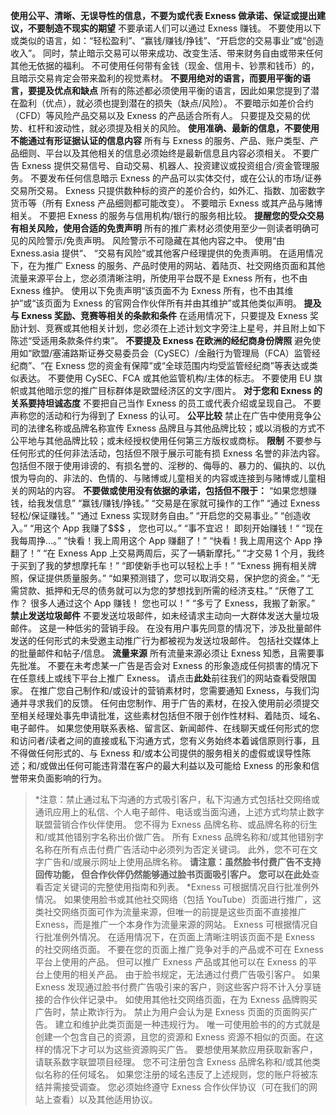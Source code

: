 **使用公平、清晰、无误导性的信息，不要为或代表 Exness 做承诺、保证或提出建议，不要制造不现实的期望**
不要承诺人们可以通过 Exness 赚钱。 不要使用以下或类似的语言，如：“轻松盈利”、“赢钱/赚钱/挣钱”、“开启您的交易事业”或“创造收入”。 同时，禁止暗示交易可以带来成功、改变生活、带来财务自由或带来任何其他无依据的福利。
不可使用任何带有金钱（现金、信用卡、钞票和钱币）的，且暗示交易肯定会带来盈利的视觉素材。
**不要用绝对的语言，而要用平衡的语言，要提及优点和缺点**
所有的陈述都必须使用平衡的语言，因此如果您提到了潜在盈利（优点），就必须也提到潜在的损失（缺点/风险）。 不要暗示如差价合约（CFD）等风险产品交易以及 Exness 的产品适合所有人。
只要提及交易的优势、杠杆和波动性，就必须提及相关的风险。
**使用准确、最新的信息，不要使用不能通过有形证据认证的信息内容**
所有与 Exness 的服务、产品、账户类型、产品细则、平台以及其他相关的信息必须始终是最新信息且内容必须相关。 不要广告 Exness 提供交易信号、自动交易、机器人、投资建议或投资组合/资金管理服务。
不要发布任何信息暗示 Exness 的产品可以实体交付，或在公认的市场/证券交易所交易。 Exness 只提供数种标的资产的差价合约，如外汇、指数、加密数字货币等（所有 Exness 产品细则都可能改变）。
不要暗示 Exness 或其产品与赌博相关。 不要把 Exness 的服务与信用机构/银行的服务相比较。
**提醒您的受众交易有相关风险，使用合适的免责声明**
所有的推广素材必须使用至少一则读者明确可见的风险警示/免责声明。 风险警示不可隐藏在其他内容之中。 使用“由 Exness.asia 提供“、 “交易有风险”或其他客户经理提供的免责声明。
在适用情况下，在为推广 Exness 的服务、产品时使用的网站、着陆页、社交网络页面和其他流量来源平台上，您必须清晰注明，所使用平台既不是 Exness 所有，也不由 Exness 维护。 使用以下免责声明“该页面不为 Exness 所有，也不由其维护”或“该页面为 Exness 的官网合作伙伴所有并由其维护”或其他类似声明。
**提及与 Exness 奖励、竞赛等相关的条款和条件**
在适用情况下，只要提及 Exness 奖励计划、竞赛或其他相关计划，您必须在上述计划文字旁注上星号，并且附上如下陈述“受适用条款条件约束”。
**不要提及 Exness 在欧洲的经纪商身份牌照**
避免使用如“欧盟/塞浦路斯证券交易委员会（CySEC）/金融行为管理局（FCA）监管经纪商”、“在 Exness 您的资金有保障”或“全球范围内均受监管经纪商”等表达或类似表达。 不要使用 CySEC、FCA 或其他监管机构/主体的标志。 不要使用 EU 旗帜或其他暗示您的推广目标群体是欧盟经济区的文字/图片。
**对于您和 Exness 的关系要持坦诚态度**
不要把自己当作 Exness 的员工或代表介绍或呈现自己。 不要声称您的活动和行为得到了 Exness 的认可。
**公平比较**
禁止在广告中使用竞争公司的法律名称或品牌名称宣传 Exness 品牌且与其他品牌比较；或以消极的方式不公平地与其他品牌比较；或未经授权使用任何第三方版权或商标。
**限制**
不要参与任何形式的任何非法活动，包括但不限于展示可能有损 Exness 名誉的非法内容。 包括但不限于使用诽谤的、有损名誉的、淫秽的、侮辱的、暴力的、偏执的、以仇恨为导向的、非法的、色情的、与赌博或儿童相关的内容或连接到与赌博或儿童相关的网站的内容。
**不要做或使用没有依据的承诺，包括但不限于：**
“如果您想赚钱，给我发信息”
“赢钱/赚钱/挣钱。”
“交易是在家就可操作的工作”
“通过 Exness 轻松/保证赚钱。”
“通过 Exness 实现财务自由。”
“开启您的交易事业。”
“创造收入。”
“用这个 App 我赚了$$$ ， 您也可以。”
“事不宜迟！ 即刻开始赚钱！“
“现在我每周挣…。”
“快看！我上周用这个 App 赚翻了！”
“快看！我上周用这个 App 挣翻了！”
“在 Exness App 上交易两周后，买了一辆新摩托。”
“才交易 1 个月，我终于买到了我的梦想摩托车！”
“即使新手也可以轻松上手！”
“Exness 拥有相关牌照，保证提供质量服务。”
“如果预测错了，您可以取消交易，保护您的资金。”
“无需贷款、抵押和无尽的债务就可以为您的梦想找到所需的经济支柱。”
“厌倦了工作？ 很多人通过这个 App 赚钱！ 您也可以！”
“多亏了 Exness，我搬了新家。”
**禁止发送垃圾邮件**
不要发送垃圾邮件，如未经请求主动向一大群体发送大量垃圾邮件。 这是一种低劣的营销手段。 在没有用户事先同意的情况下，涉及批量邮件发送的任何形式的未受邀主动推广行为都被视为发送垃圾邮件。 包括社交媒体上的批量邮件和帖子/信息。
**流量来源**
所有流量来源必须让 Exness 知悉，且需要事先批准。 不要在未考虑某一广告是否会对 Exness 的形象造成任何损害的情况下在任意线上或线下平台上推广 Exness。
请点击**此处**前往我们的网站查看受限国家。
在推广您自己制作和/或设计的营销素材时，您需要通知 Exness，与我们沟通并寻求我们的反馈。 任何由您制作、用于广告的素材，在投入使用前必须提交至相关经理处事先申请批准，这些素材包括但不限于创作性材料、着陆页、域名、电子邮件。
如果您使用联系表格、留言区、新闻邮件、在线聊天或任何形式的您和访问者/读者之间的直接或私下沟通方式，您有义务始终本着诚信原则行事，且不得做任何形式的、与 Exness 和/或本公司提供的服务相关的虚假或误导性陈述；和/或做出任何可能违背潜在客户的最大利益以及可能给 Exness 的形象和信誉带来负面影响的行为。
> *注意：禁止通过私下沟通的方式吸引客户，私下沟通方式包括社交网络或通讯应用上的私信、个人电子邮件、电话或当面沟通，上述方式均禁止数字联盟营销合作伙伴使用。
您不得为 Exness 品牌名称、或品牌名称的衍生和/或其他错别字名称出价做广告。 所有 Exness 品牌名称和/或其他错别字名称在所有点击付费广告活动中必须列为否定关键词。 此外，您不可在文字广告和/或展示网址上使用品牌名称。
> **请注意：**虽然脸书付费广告不支持回传功能， 但合作伙伴仍然能够通过脸书页面吸引客户。
您可以在**此处**查看否定关键词的完整使用指南和列表。
*Exness 可根据情况自行批准例外情况。
如果使用脸书或其他社交网络（包括 YouTube）页面进行推广，这类社交网络页面可作为流量来源，但唯一的前提是这些页面不直接推广 Exness，而是推广一个本身作为流量来源的网站。 Exness 可根据情况自行批准例外情况。 在适用情况下，在页面上清晰注明该页面不是 Exness 的社交网络页面。
不要在您的页面上推广竞争对手的产品或不可在 Exness 平台上使用的产品。 但可以推广 Exness 产品或其他可以在 Exness 的平台上使用的相关产品。
由于脸书规定，无法通过付费广告吸引客户。 如果 Exness 发现通过脸书付费广告吸引来的客户，则这些客户将不计入分享链接的合作伙伴记录中。
如使用其他社交网络页面，在为 Exness 品牌购买广告时，禁止欺诈行为。 禁止为用户会认为是 Exness 页面的页面购买广告。 建立和维护此类页面是一种违规行为。 唯一可使用脸书的的方式就是创建一个包含自己的资源，且您的资源和 Exness 资源不相似的页面。在这样的情况下才可以为这些资源购买广告。
要想使用某款应用获取新客户，请联系数字联盟项目经理。
您不可注册包含 Exness 品牌名称和/或其他类似名称的任何域名。 如果您注册的域名违反了上述规则，您的账户将被冻结并需接受调查。
您必须始终遵守 Exness 合作伙伴协议（可在我们的网站上查看）以及其他适用协议。